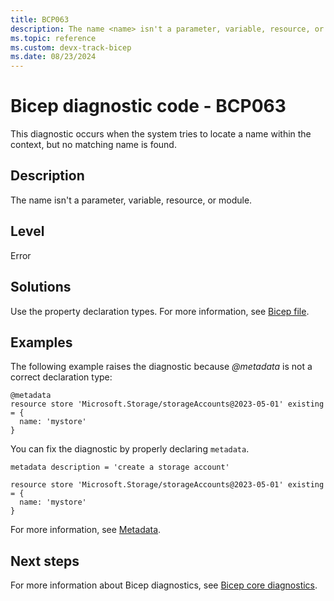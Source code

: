 ```yaml
---
title: BCP063
description: The name <name> isn't a parameter, variable, resource, or module.
ms.topic: reference
ms.custom: devx-track-bicep
ms.date: 08/23/2024
---
```


# Bicep diagnostic code - BCP063

This diagnostic occurs when the system tries to locate a name within the context, but no matching name is found.

## Description

The name <name> isn't a parameter, variable, resource, or module.

## Level

Error

## Solutions

Use the property declaration types. For more information, see [Bicep file](../file.md).

## Examples

The following example raises the diagnostic because *@metadata* is not a correct declaration type:

```bicep
@metadata
resource store 'Microsoft.Storage/storageAccounts@2023-05-01' existing = {
  name: 'mystore'
}
```

You can fix the diagnostic by properly declaring `metadata`.  

```bicep
metadata description = 'create a storage account'

resource store 'Microsoft.Storage/storageAccounts@2023-05-01' existing = {
  name: 'mystore'
}
```

For more information, see [Metadata](../file.md#metadata).

## Next steps

For more information about Bicep diagnostics, see [Bicep core diagnostics](../bicep-core-diagnostics.md).
